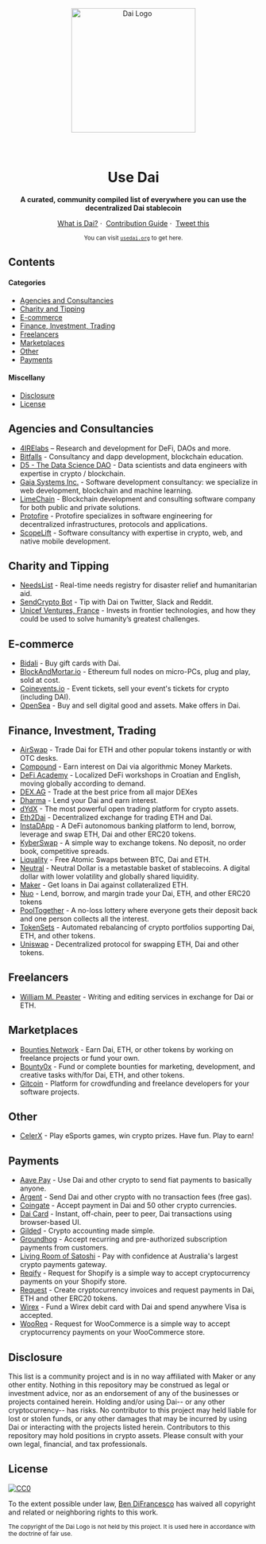 <div align="center">
	<img width="250" height="250" src="media/dai-logo.svg" alt="Dai Logo">
	<br>
	<br>
	<br>
</div>

<h1 align="center">Use Dai</h1>

<p align="center">
	<b>A curated, community compiled list of everywhere you can use the decentralized Dai stablecoin</b>
</p>

<p align="center">
	<a href="https://makerdao.com/en/dai">What is Dai?</a>&nbsp;·&nbsp;
	<a href="CONTRIBUTING.md">Contribution Guide</a>&nbsp;·&nbsp;
	<a href="https://twitter.com/intent/tweet?text=Checkout%20usedai.org%2C%20a%20community%20compiled%20list%20of%20everywhere%20you%20can%20use%20the%20decentralized%20%24DAI%20stablecoin">Tweet this</a>
</p>

<p align="center">
<sub>You can visit <a href="http://usedai.org"><code>usedai.org</code></a> to get here.</sub>
</p>

## Contents

#### Categories

* [Agencies and Consultancies](#agencies-and-consultancies)
* [Charity and Tipping](#charity-and-tipping)
* [E-commerce](#e-commerce)
* [Finance, Investment, Trading](#finance-investment-trading)
* [Freelancers](#freelancers)
* [Marketplaces](#marketplaces)
* [Other](#other)
* [Payments](#payments)

#### Miscellany

* [Disclosure](#disclosure)
* [License](#license)

## Agencies and Consultancies

* [4IRElabs](https://4irelabs.com/) – Research and development for DeFi, DAOs and more.
* [Bitfalls](https://bitfalls.com) - Consultancy and dapp development, blockchain education.
* [D5 - The Data Science DAO](https://d5.ai) - Data scientists and data engineers with expertise in crypto / blockchain.
* [Gaia Systems Inc.](https://gaiasystemsinc.com/) - Software development consultancy: we specialize in web development, blockchain and machine learning.
* [LimeChain](https://limechain.tech/) - Blockchain development and consulting software company for both public and private solutions.
* [Protofire](http://protofire.io) - Protofire specializes in software engineering for decentralized infrastructures, protocols and applications.
* [ScopeLift](https://www.scopelift.co/) - Software consultancy with expertise in crypto, web, and native mobile development.

## Charity and Tipping

* [NeedsList](https://needslist.co/donate) - Real-time needs registry for disaster relief and humanitarian aid.
* [SendCrypto Bot](https://sendcryptobot.io/) - Tip with Dai on Twitter, Slack and Reddit.
* [Unicef Ventures, France](https://lp.unicef.fr/donate-dai/) - Invests in frontier technologies, and how they could be used to solve humanity’s greatest challenges.


## E-commerce

* [Bidali](https://giftcards.bidali.com/buy-giftcards-with-dai/) - Buy gift cards with Dai.
* [BlockAndMortar.io](https://blockandmortar.io) - Ethereum full nodes on micro-PCs, plug and play, sold at cost.
* [Coinevents.io](https://coinevents.io) - Event tickets, sell your event's tickets for crypto (including DAI).
* [OpenSea](https://opensea.io) - Buy and sell digital good and assets.  Make offers in Dai.

## Finance, Investment, Trading

* [AirSwap](https://www.airswap.io/) - Trade Dai for ETH and other popular tokens instantly or with OTC desks.
* [Compound](https://compound.finance/) - Earn interest on Dai via algorithmic Money Markets.
* [DeFi Academy](https://defi.academy) - Localized DeFi workshops in Croatian and English, moving globally according to demand.
* [DEX.AG](https://dex.ag/) - Trade at the best price from all major DEXes
* [Dharma](https://www.dharma.io) - Lend your Dai and earn interest.
* [dYdX](https://trade.dydx.exchange/) - The most powerful open trading platform for crypto assets.
* [Eth2Dai](https://eth2dai.com) - Decentralized exchange for trading ETH and Dai.
* [InstaDApp](https://instadapp.io/) - A DeFi autonomous banking platform to lend, borrow, leverage and swap ETH, Dai and other ERC20 tokens.
* [KyberSwap](https://kyberswap.com/) - A simple way to exchange tokens. No deposit, no order book, competitive spreads.
* [Liquality](https://liquality.io/) - Free Atomic Swaps between BTC, Dai and ETH.
* [Neutral](https://dapp.neutralproject.com/) - Neutral Dollar is a metastable basket of stablecoins. A digital dollar with lower volatility and globally shared liquidity.
* [Maker](https://cdp.makerdao.com/) - Get loans in Dai against collateralized ETH.
* [Nuo](https://www.nuo.network/) - Lend, borrow, and margin trade your Dai, ETH, and other ERC20 tokens
* [PoolTogether](https://www.pooltogether.us/) - A no-loss lottery where everyone gets their deposit back and one person collects all the interest.
* [TokenSets](https://www.tokensets.com/) - Automated rebalancing of crypto portfolios supporting Dai, ETH, and other tokens.
* [Uniswap](https://uniswap.io/) - Decentralized protocol for swapping ETH, Dai and other tokens.

## Freelancers

* [William M. Peaster](https://wmpea.github.io/portfolio/) - Writing and editing services in exchange for Dai or ETH.

## Marketplaces

* [Bounties Network](https://bounties.network/) - Earn Dai, ETH, or other tokens by working on freelance projects or fund your own.
* [Bounty0x](https://bounty0x.io/) - Fund or complete bounties for  marketing, development, and creative tasks with/for Dai, ETH, and other tokens.
* [Gitcoin](https://gitcoin.co/) - Platform for crowdfunding and freelance developers for your software projects.

## Other

* [CelerX](https://celerx.app/) - Play eSports games, win crypto prizes. Have fun. Play to earn!

## Payments

* [Aave Pay](https://pay.aave.com/) - Use Dai and other crypto to send fiat payments to basically anyone.
* [Argent](https://www.argent.xyz/) - Send Dai and other crypto with no transaction fees (free gas).
* [Coingate](https://coingate.com) - Accept payment in Dai and 50 other crypto currencies.
* [Dai Card](https://daicard.io/) - Instant, off-chain, peer to peer, Dai transactions using browser-based UI.
* [Gilded](https://gilded.finance/) - Crypto accounting made simple.
* [Groundhog](https://groundhog.network/) - Accept recurring and pre-authorized subscription payments from customers.
* [Living Room of Satoshi](https://www.livingroomofsatoshi.com/) - Pay with confidence at Australia's largest crypto payments gateway.
* [Reqify](https://reqify.io/) - Request for Shopify is a simple way to accept cryptocurrency payments on your Shopify store.
* [Request](https://app.request.network) - Create cryptocurrency invoices and request payments in Dai, ETH and other ERC20 tokens.
* [Wirex](https://wirexapp.com/card/) - Fund a Wirex debit card with Dai and spend anywhere Visa is accepted.
* [WooReq](https://wooreq.com/) - Request for WooCommerce is a simple way to accept cryptocurrency payments on your WooCommerce store.


## Disclosure

This list is a community project and is in no way affiliated with Maker or any other entity. Nothing in this repository may be construed as legal or investment advice, nor as an endorsement of any of the businesses or projects contained herein. Holding and/or using Dai-- or any other cryptocurrency-- has risks. No contributor to this project may held liable for lost or stolen funds, or any other damages that may be incurred by using Dai or interacting with the projects listed herein. Contributors to this repository may hold positions in crypto assets. Please consult with your own legal, financial, and tax professionals.

## License

[![CC0](http://mirrors.creativecommons.org/presskit/buttons/88x31/svg/cc-zero.svg)](https://creativecommons.org/publicdomain/zero/1.0/)

To the extent possible under law, [Ben DiFrancesco](https://twitter.com/bendifrancesco) has waived all copyright and related or neighboring rights to this work.

<sub>The copyright of the Dai Logo is not held by this project. It is used here in accordance with the doctrine of fair use.</sub>
